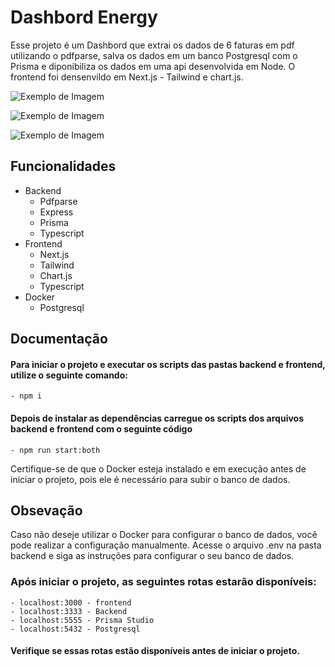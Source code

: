

# Dashbord Energy

Esse projeto é um Dashbord que extrai os dados de 6 faturas em pdf utilizando o pdfparse, salva os dados em um banco Postgresql com o Prisma e diponibiliza os dados em uma api desenvolvida em Node. 
O frontend foi densenvildo em Next.js - Tailwind e chart.js.

![Exemplo de Imagem](https://mariodev.tech/files/dashbord2.png)

![Exemplo de Imagem](https://mariodev.tech/files/dashbord1.png)

![Exemplo de Imagem](https://mariodev.tech/files/dashbordv1.gif)

## Funcionalidades

- Backend
    - Pdfparse
    - Express
    - Prisma
    - Typescript
- Frontend
    - Next.js
    - Tailwind
    - Chart.js
    - Typescript
- Docker
    - Postgresql

## Documentação

#### Para iniciar o projeto e executar os scripts das pastas backend e frontend, utilize o seguinte comando:
    - npm i

#### Depois de instalar as dependências carregue os scripts dos arquivos backend e frontend com o seguinte código
    - npm run start:both

Certifique-se de que o Docker esteja instalado e em execução antes de iniciar o projeto, pois ele é necessário para subir o banco de dados.

## Obsevação
Caso não deseje utilizar o Docker para configurar o banco de dados, você pode realizar a configuração manualmente. Acesse o arquivo .env na pasta backend e siga as instruções para configurar o seu banco de dados.

### Após iniciar o projeto, as seguintes rotas estarão disponíveis: 
    - localhost:3000 - frontend
    - localhost:3333 - Backend
    - localhost:5555 - Prisma Studio
    - localhost:5432 - Postgresql

#### Verifique se essas rotas estão disponíveis antes de iniciar o projeto.

